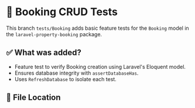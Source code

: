 # 🧪 Booking CRUD Tests

This branch `tests/Booking` adds basic feature tests for the `Booking` model in the `laravel-property-booking` package.

## ✅ What was added?

- Feature test to verify Booking creation using Laravel's Eloquent model.
- Ensures database integrity with `assertDatabaseHas`.
- Uses `RefreshDatabase` to isolate each test.

## 📁 File Location

